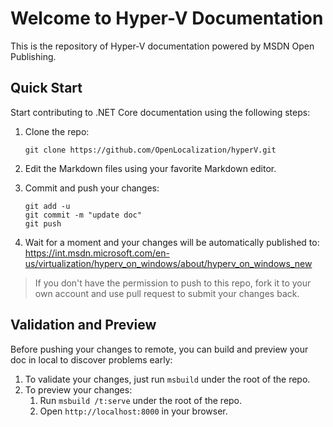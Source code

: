 Welcome to Hyper-V Documentation
================================

This is the repository of Hyper-V documentation powered by MSDN Open Publishing.

Quick Start
-----------

Start contributing to .NET Core documentation using the following steps:

1. Clone the repo:
   ```
   git clone https://github.com/OpenLocalization/hyperV.git
   ```

2. Edit the Markdown files using your favorite Markdown editor.
3. Commit and push your changes:
   ```
   git add -u
   git commit -m "update doc"
   git push
   ```

4. Wait for a moment and your changes will be automatically published to:
https://int.msdn.microsoft.com/en-us/virtualization/hyperv_on_windows/about/hyperv_on_windows_new

> If you don't have the permission to push to this repo, fork it to your own account and use pull request to submit your changes back.

Validation and Preview
------------------------

Before pushing your changes to remote, you can build and preview your doc in local to discover problems early:

1. To validate your changes, just run `msbuild` under the root of the repo.
2. To preview your changes:
   1. Run `msbuild /t:serve` under the root of the repo.
   2. Open `http://localhost:8000` in your browser.
